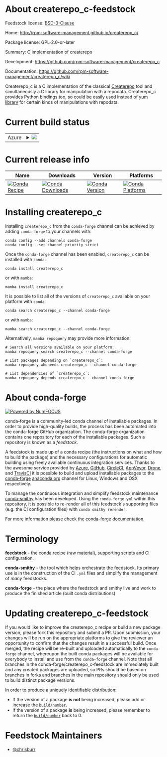 About createrepo_c-feedstock
============================

Feedstock license: [BSD-3-Clause](https://github.com/conda-forge/createrepo_c-feedstock/blob/main/LICENSE.txt)

Home: http://rpm-software-management.github.io/createrepo_c/

Package license: GPL-2.0-or-later

Summary: C implementation of createrepo

Development: https://github.com/rpm-software-management/createrepo_c

Documentation: https://github.com/rpm-software-management/createrepo_c/wiki

Createrepo_c is a C implementation of the classical [Createrepo](http://createrepo.baseurl.org/)
tool and simultaneously a C library for manipulation with a repodata.
Createrepo_c provides Python bindings too, so could be easily used instead
of [yum library](http://yum.baseurl.org/) for certain kinds of
manipulations with repodata.


Current build status
====================


<table>
    
  <tr>
    <td>Azure</td>
    <td>
      <details>
        <summary>
          <a href="https://dev.azure.com/conda-forge/feedstock-builds/_build/latest?definitionId=10161&branchName=main">
            <img src="https://dev.azure.com/conda-forge/feedstock-builds/_apis/build/status/createrepo_c-feedstock?branchName=main">
          </a>
        </summary>
        <table>
          <thead><tr><th>Variant</th><th>Status</th></tr></thead>
          <tbody><tr>
              <td>linux_64_python3.10.____cpython</td>
              <td>
                <a href="https://dev.azure.com/conda-forge/feedstock-builds/_build/latest?definitionId=10161&branchName=main">
                  <img src="https://dev.azure.com/conda-forge/feedstock-builds/_apis/build/status/createrepo_c-feedstock?branchName=main&jobName=linux&configuration=linux%20linux_64_python3.10.____cpython" alt="variant">
                </a>
              </td>
            </tr><tr>
              <td>linux_64_python3.11.____cpython</td>
              <td>
                <a href="https://dev.azure.com/conda-forge/feedstock-builds/_build/latest?definitionId=10161&branchName=main">
                  <img src="https://dev.azure.com/conda-forge/feedstock-builds/_apis/build/status/createrepo_c-feedstock?branchName=main&jobName=linux&configuration=linux%20linux_64_python3.11.____cpython" alt="variant">
                </a>
              </td>
            </tr><tr>
              <td>linux_64_python3.12.____cpython</td>
              <td>
                <a href="https://dev.azure.com/conda-forge/feedstock-builds/_build/latest?definitionId=10161&branchName=main">
                  <img src="https://dev.azure.com/conda-forge/feedstock-builds/_apis/build/status/createrepo_c-feedstock?branchName=main&jobName=linux&configuration=linux%20linux_64_python3.12.____cpython" alt="variant">
                </a>
              </td>
            </tr><tr>
              <td>linux_64_python3.9.____cpython</td>
              <td>
                <a href="https://dev.azure.com/conda-forge/feedstock-builds/_build/latest?definitionId=10161&branchName=main">
                  <img src="https://dev.azure.com/conda-forge/feedstock-builds/_apis/build/status/createrepo_c-feedstock?branchName=main&jobName=linux&configuration=linux%20linux_64_python3.9.____cpython" alt="variant">
                </a>
              </td>
            </tr>
          </tbody>
        </table>
      </details>
    </td>
  </tr>
</table>

Current release info
====================

| Name | Downloads | Version | Platforms |
| --- | --- | --- | --- |
| [![Conda Recipe](https://img.shields.io/badge/recipe-createrepo_c-green.svg)](https://anaconda.org/conda-forge/createrepo_c) | [![Conda Downloads](https://img.shields.io/conda/dn/conda-forge/createrepo_c.svg)](https://anaconda.org/conda-forge/createrepo_c) | [![Conda Version](https://img.shields.io/conda/vn/conda-forge/createrepo_c.svg)](https://anaconda.org/conda-forge/createrepo_c) | [![Conda Platforms](https://img.shields.io/conda/pn/conda-forge/createrepo_c.svg)](https://anaconda.org/conda-forge/createrepo_c) |

Installing createrepo_c
=======================

Installing `createrepo_c` from the `conda-forge` channel can be achieved by adding `conda-forge` to your channels with:

```
conda config --add channels conda-forge
conda config --set channel_priority strict
```

Once the `conda-forge` channel has been enabled, `createrepo_c` can be installed with `conda`:

```
conda install createrepo_c
```

or with `mamba`:

```
mamba install createrepo_c
```

It is possible to list all of the versions of `createrepo_c` available on your platform with `conda`:

```
conda search createrepo_c --channel conda-forge
```

or with `mamba`:

```
mamba search createrepo_c --channel conda-forge
```

Alternatively, `mamba repoquery` may provide more information:

```
# Search all versions available on your platform:
mamba repoquery search createrepo_c --channel conda-forge

# List packages depending on `createrepo_c`:
mamba repoquery whoneeds createrepo_c --channel conda-forge

# List dependencies of `createrepo_c`:
mamba repoquery depends createrepo_c --channel conda-forge
```


About conda-forge
=================

[![Powered by
NumFOCUS](https://img.shields.io/badge/powered%20by-NumFOCUS-orange.svg?style=flat&colorA=E1523D&colorB=007D8A)](https://numfocus.org)

conda-forge is a community-led conda channel of installable packages.
In order to provide high-quality builds, the process has been automated into the
conda-forge GitHub organization. The conda-forge organization contains one repository
for each of the installable packages. Such a repository is known as a *feedstock*.

A feedstock is made up of a conda recipe (the instructions on what and how to build
the package) and the necessary configurations for automatic building using freely
available continuous integration services. Thanks to the awesome service provided by
[Azure](https://azure.microsoft.com/en-us/services/devops/), [GitHub](https://github.com/),
[CircleCI](https://circleci.com/), [AppVeyor](https://www.appveyor.com/),
[Drone](https://cloud.drone.io/welcome), and [TravisCI](https://travis-ci.com/)
it is possible to build and upload installable packages to the
[conda-forge](https://anaconda.org/conda-forge) [anaconda.org](https://anaconda.org/)
channel for Linux, Windows and OSX respectively.

To manage the continuous integration and simplify feedstock maintenance
[conda-smithy](https://github.com/conda-forge/conda-smithy) has been developed.
Using the ``conda-forge.yml`` within this repository, it is possible to re-render all of
this feedstock's supporting files (e.g. the CI configuration files) with ``conda smithy rerender``.

For more information please check the [conda-forge documentation](https://conda-forge.org/docs/).

Terminology
===========

**feedstock** - the conda recipe (raw material), supporting scripts and CI configuration.

**conda-smithy** - the tool which helps orchestrate the feedstock.
                   Its primary use is in the construction of the CI ``.yml`` files
                   and simplify the management of *many* feedstocks.

**conda-forge** - the place where the feedstock and smithy live and work to
                  produce the finished article (built conda distributions)


Updating createrepo_c-feedstock
===============================

If you would like to improve the createrepo_c recipe or build a new
package version, please fork this repository and submit a PR. Upon submission,
your changes will be run on the appropriate platforms to give the reviewer an
opportunity to confirm that the changes result in a successful build. Once
merged, the recipe will be re-built and uploaded automatically to the
`conda-forge` channel, whereupon the built conda packages will be available for
everybody to install and use from the `conda-forge` channel.
Note that all branches in the conda-forge/createrepo_c-feedstock are
immediately built and any created packages are uploaded, so PRs should be based
on branches in forks and branches in the main repository should only be used to
build distinct package versions.

In order to produce a uniquely identifiable distribution:
 * If the version of a package **is not** being increased, please add or increase
   the [``build/number``](https://docs.conda.io/projects/conda-build/en/latest/resources/define-metadata.html#build-number-and-string).
 * If the version of a package **is** being increased, please remember to return
   the [``build/number``](https://docs.conda.io/projects/conda-build/en/latest/resources/define-metadata.html#build-number-and-string)
   back to 0.

Feedstock Maintainers
=====================

* [@chrisburr](https://github.com/chrisburr/)

